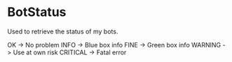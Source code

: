 # BotStatus

Used to retrieve the status of my bots.

OK -> No problem
INFO -> Blue box info
FINE -> Green box info
WARNING -> Use at own risk
CRITICAL -> Fatal error 
